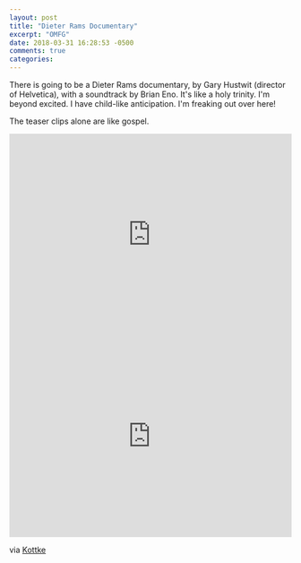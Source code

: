 ```yaml
---
layout: post
title: "Dieter Rams Documentary"
excerpt: "OMFG"
date: 2018-03-31 16:28:53 -0500
comments: true
categories: 
---
```


There is going to be a Dieter Rams documentary, by Gary Hustwit (director of Helvetica), with a soundtrack by Brian Eno. It's like a holy trinity. I'm beyond excited. I have child-like anticipation. I'm freaking out over here!

The teaser clips alone are like gospel.

<iframe src="https://player.vimeo.com/video/250511026" width="100%" height="360" frameborder="0" webkitallowfullscreen mozallowfullscreen allowfullscreen></iframe>

<iframe src="https://player.vimeo.com/video/249834621" width="100%" height="360" frameborder="0" webkitallowfullscreen mozallowfullscreen allowfullscreen></iframe>

via [Kottke](https://kottke.org/18/03/rams-a-documentary-about-legendary-designer-dieter-rams)
